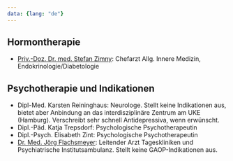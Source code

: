 ```yaml
---
data: {lang: "de"}
---
```

## Hormontherapie
- [Priv.-Doz. Dr. med. Stefan Zimny](https://www.helios-gesundheit.de/kliniken/schwerin/unser-angebot/unsere-mitarbeiter/profil/person/stefan-zimny/): Chefarzt Allg. Innere Medizin, Endokrinologie/Diabetologie
## Psychotherapie und Indikationen
- Dipl-Med. Karsten Reininghaus: Neurologe. Stellt keine Indikationen aus, bietet aber Anbindung an das interdisziplinäre Zentrum am UKE (Hamburg). Verschreibt sehr schnell Antidepressiva, wenn erwünscht.
- Dipl.-Päd. Katja Trepsdorf: Psychologische Psychotherapeutin
- Dipl.-Psych. Elisabeth Zint: Psychologische Psychotherapeutin
- [Dr. Med. Jörg Flachsmeyer](https://www.helios-gesundheit.de/kliniken/schwerin/unser-angebot/unsere-mitarbeiter/profil/person/joerg-flachsmeyer/): Leitender Arzt Tageskliniken und Psychiatrische Institutsambulanz. Stellt keine GAOP-Indikationen aus.
